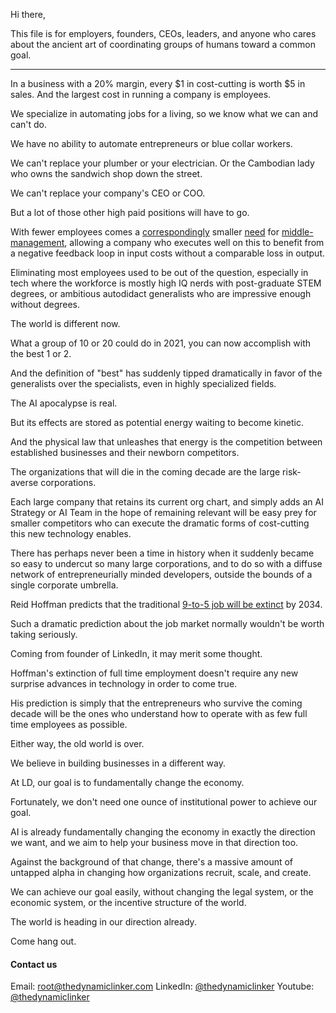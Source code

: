 Hi there,

This file is for employers, founders, CEOs, leaders, and anyone who cares about the ancient art of coordinating groups of humans toward a common goal.

---

In a business with a 20% margin, every $1 in cost-cutting is worth $5 in sales. And the largest cost in running a company is employees.

We specialize in automating jobs for a living, so we know what we can and can't do.

We have no ability to automate entrepreneurs or blue collar workers.

We can't replace your plumber or your electrician. Or the Cambodian lady who owns the sandwich shop down the street.

We can't replace your company's CEO or COO.

But a lot of those other high paid positions will have to go.

With fewer employees comes a [correspondingly](https://medium.com/@sushantvohra/your-boss-will-be-replaced-by-ai-before-you-do-91a8e7cca9fc) smaller [need](https://chatterhead.bearblog.dev/ai-will-replace-middle-management-not-hourly-workers/) for [middle-management](https://cmr.berkeley.edu/2021/01/middle-management-jobs/), allowing a company who executes well on this to benefit from a negative feedback loop in input costs without a comparable loss in output.

Eliminating most employees used to be out of the question, especially in tech where the workforce is mostly high IQ nerds with post-graduate STEM degrees, or ambitious autodidact generalists who are impressive enough without degrees.

The world is different now.

What a group of 10 or 20 could do in 2021, you can now accomplish with the best 1 or 2. 

And the definition of "best" has suddenly tipped dramatically in favor of the generalists over the specialists, even in highly specialized fields.

The AI apocalypse is real.

But its effects are stored as potential energy waiting to become kinetic.

And the physical law that unleashes that energy is the competition between established businesses and their newborn competitors.

The organizations that will die in the coming decade are the large risk-averse corporations.

Each large company that retains its current org chart, and simply adds an AI Strategy or AI Team in the hope of remaining relevant will be easy prey for smaller competitors who can execute the dramatic forms of cost-cutting this new technology enables.

There has perhaps never been a time in history when it suddenly became so easy to undercut so many large corporations, and to do so with a diffuse network of entrepreneurially minded developers, outside the bounds of a single corporate umbrella.

Reid Hoffman predicts that the traditional [9-to-5 job will be extinct](https://www.businesstoday.in/latest/corporate/story/9-to-5-jobs-are-doomed-linkedin-co-founder-reid-hoffman-predicts-their-end-by-2034-438837-2024-07-26) by 2034.

Such a dramatic prediction about the job market normally wouldn't be worth taking seriously.

Coming from founder of LinkedIn, it may merit some thought.

Hoffman's extinction of full time employment doesn't require any new surprise advances in technology in order to come true.

His prediction is simply that the entrepreneurs who survive the coming decade will be the ones who understand how to operate with as few full time employees as possible.

Either way, the old world is over.

We believe in building businesses in a different way.

At LD, our goal is to fundamentally change the economy.

Fortunately, we don't need one ounce of institutional power to achieve our goal.

AI is already fundamentally changing the economy in exactly the direction we want, and we aim to help your business move in that direction too.

Against the background of that change, there's a massive amount of untapped alpha in changing how organizations recruit, scale, and create.

We can achieve our goal easily, without changing the legal system, or the economic system, or the incentive structure of the world.

The world is heading in our direction already.

Come hang out.

#### Contact us
Email: root@thedynamiclinker.com
LinkedIn: [@thedynamiclinker](https://www.linkedin.com/company/thedynamiclinker)
Youtube: [@thedynamiclinker](https://www.youtube.com/@thedynamiclinker)
